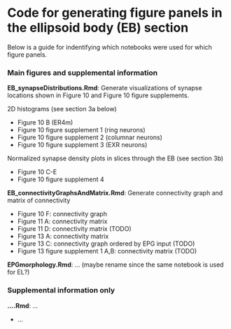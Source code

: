 # Code for generating figure panels in the ellipsoid body (EB) section
Below is a guide for indentifying which notebooks were used for which figure panels.

### Main figures and supplemental information
**EB_synapseDistributions.Rmd**: Generate visualizations of synapse locations shown in Figure 10 and Figure 10 figure supplements.

2D histograms (see section 3a below)
* Figure 10 B (ER4m)
* Figure 10 figure supplement 1 (ring neurons)
* Figure 10 figure supplement 2 (columnar neurons)
* Figure 10 figure supplement 3 (EXR neurons)

Normalized synapse density plots in slices through the EB (see section 3b)
* Figure 10 C-E
* Figure 10 figure supplement 4

**EB_connectivityGraphsAndMatrix.Rmd**: Generate connectivity graph and matrix of connectivity
* Figure 10 F: connectivity graph
* Figure 11 A: connectivity matrix
* Figure 11 D: connectivity matrix (TODO)
* Figure 13 A: connectivity matrix
* Figure 13 C: connectivity graph ordered by EPG input (TODO)
* Figure 13 figure supplement 1 A,B: connectivity matrix (TODO)


**EPGmorphology.Rmd**: ...  (maybe rename since the same notebook is used for EL?)

### Supplemental information only
**....Rmd**: ...
* ...
